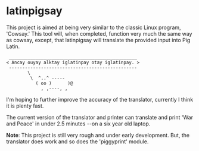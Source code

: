 latinpigsay
===========

This project is aimed at being very similar to the classic Linux program,
'Cowsay.' 
This tool will, when completed, function very much the same way as cowsay,
except, that latinpigsay will translate the provided input into Pig Latin.
```
 ________________________________________________
< Ancay ouyay alktay iglatinpay otay iglatinpay. >
 ------------------------------------------------
        \
         \  ^..^ -----
           ( oo )      )@
             , ,----, ,
```

I'm hoping to further improve the accuracy of the translator, currently I think
it is plenty fast.

The current version of the translator and printer can translate and print 'War
and Peace' in under 2.5 minutes --on a six year old laptop.


**Note**:
This project is still very rough and under early development.
But, the translator does work and so does the 'piggyprint' module.



